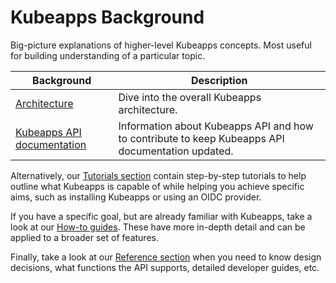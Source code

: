 # Kubeapps Background

Big-picture explanations of higher-level Kubeapps concepts. Most useful for building understanding of a particular topic.

| Background                                         | Description                                                                                      |
| -------------------------------------------------- | ------------------------------------------------------------------------------------------------ |
| [Architecture](./architecture.md)                  | Dive into the overall Kubeapps architecture.                                                     |
| [Kubeapps API documentation](./update-api-docs.md) | Information about Kubeapps API and how to contribute to keep Kubeapps API documentation updated. |

Alternatively, our [Tutorials section](../tutorials/README.md) contain step-by-step tutorials to help outline what Kubeapps is capable of while helping you achieve specific aims, such as installing Kubeapps or using an OIDC provider.

If you have a specific goal, but are already familiar with Kubeapps, take a look at our [How-to guides](../howto/README.md). These have more in-depth detail and can be applied to a broader set of features.

Finally, take a look at our [Reference section](../reference/README.md) when you need to know design decisions, what functions the API supports, detailed developer guides, etc.
